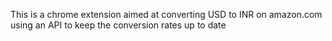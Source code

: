 This is a chrome extension aimed at converting USD to INR on amazon.com using an API to keep the conversion rates up to date

